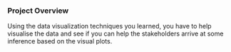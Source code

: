 ### Project Overview

 Using the data visualization techniques you learned, you have to help visualise the data and see if you can help the stakeholders arrive at some inference based on the visual plots.


